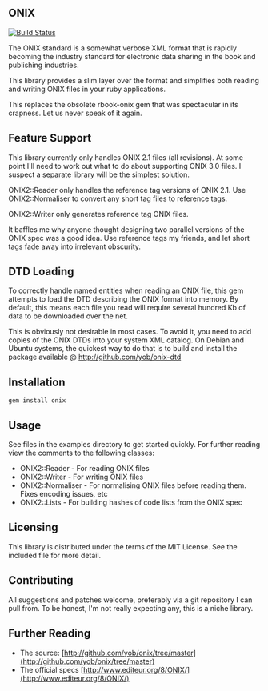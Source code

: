 ## ONIX

[![Build Status](https://travis-ci.org/whoiswasabi/onix.svg?branch=master)](https://travis-ci.org/whoiswasabi/onix)

The ONIX standard is a somewhat verbose XML format that is rapidly becoming the
industry standard for electronic data sharing in the book and publishing
industries.

This library provides a slim layer over the format and simplifies both reading
and writing ONIX files in your ruby applications.

This replaces the obsolete rbook-onix gem that was spectacular in its crapness.
Let us never speak of it again.

## Feature Support

This library currently only handles ONIX 2.1 files (all revisions). At some
point I'll need to work out what to do about supporting ONIX 3.0 files. I
suspect a separate library will be the simplest solution.

ONIX2::Reader only handles the reference tag versions of ONIX 2.1. Use
ONIX2::Normaliser to convert any short tag files to reference tags.

ONIX2::Writer only generates reference tag ONIX files.

It baffles me why anyone thought designing two parallel versions of the ONIX
spec was a good idea. Use reference tags my friends, and let short tags fade
away into irrelevant obscurity.

## DTD Loading

To correctly handle named entities when reading an ONIX file, this gem attempts
to load the DTD describing the ONIX format into memory. By default, this means
each file you read will require several hundred Kb of data to be downloaded
over the net.

This is obviously not desirable in most cases. To avoid it, you need to add copies
of the ONIX DTDs into your system XML catalog. On Debian and Ubuntu systems,
the quickest way to do that is to build and install the package available @
http://github.com/yob/onix-dtd

## Installation

    gem install onix

## Usage

See files in the examples directory to get started quickly. For further reading
view the comments to the following classes:

* ONIX2::Reader - For reading ONIX files
* ONIX2::Writer - For writing ONIX files
* ONIX2::Normaliser - For normalising ONIX files before reading them. Fixes encoding issues, etc
* ONIX2::Lists  - For building hashes of code lists from the ONIX spec

## Licensing

This library is distributed under the terms of the MIT License. See the included file for
more detail.

## Contributing

All suggestions and patches welcome, preferably via a git repository I can pull from.
To be honest, I'm not really expecting any, this is a niche library.

## Further Reading

- The source: [http://github.com/yob/onix/tree/master](http://github.com/yob/onix/tree/master)
- The official specs [http://www.editeur.org/8/ONIX/](http://www.editeur.org/8/ONIX/)
